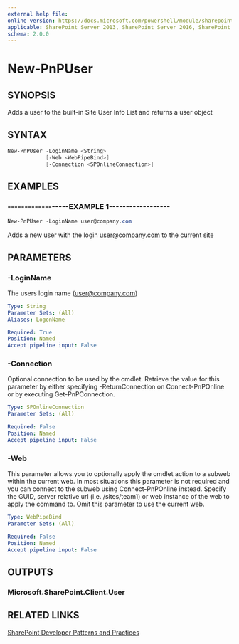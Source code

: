 ```yaml
---
external help file:
online version: https://docs.microsoft.com/powershell/module/sharepoint-pnp/new-pnpuser
applicable: SharePoint Server 2013, SharePoint Server 2016, SharePoint Server 2019, SharePoint Online
schema: 2.0.0
---
```

# New-PnPUser

## SYNOPSIS
Adds a user to the built-in Site User Info List and returns a user object

## SYNTAX

```powershell
New-PnPUser -LoginName <String>
            [-Web <WebPipeBind>]
            [-Connection <SPOnlineConnection>]
```

## EXAMPLES

### ------------------EXAMPLE 1------------------
```powershell
New-PnPUser -LoginName user@company.com
```

Adds a new user with the login user@company.com to the current site

## PARAMETERS

### -LoginName
The users login name (user@company.com)

```yaml
Type: String
Parameter Sets: (All)
Aliases: LogonName

Required: True
Position: Named
Accept pipeline input: False
```

### -Connection
Optional connection to be used by the cmdlet. Retrieve the value for this parameter by either specifying -ReturnConnection on Connect-PnPOnline or by executing Get-PnPConnection.

```yaml
Type: SPOnlineConnection
Parameter Sets: (All)

Required: False
Position: Named
Accept pipeline input: False
```

### -Web
This parameter allows you to optionally apply the cmdlet action to a subweb within the current web. In most situations this parameter is not required and you can connect to the subweb using Connect-PnPOnline instead. Specify the GUID, server relative url (i.e. /sites/team1) or web instance of the web to apply the command to. Omit this parameter to use the current web.

```yaml
Type: WebPipeBind
Parameter Sets: (All)

Required: False
Position: Named
Accept pipeline input: False
```

## OUTPUTS

### Microsoft.SharePoint.Client.User

## RELATED LINKS

[SharePoint Developer Patterns and Practices](https://aka.ms/sppnp)
